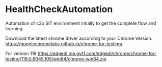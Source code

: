# HealthCheckAutomation

Automation of c3o SIT environment intially to get the complete flow and learning.

Download the latest chrome driver according to your Chrome Version.
https://googlechromelabs.github.io/chrome-for-testing/

For version 119 https://edgedl.me.gvt1.com/edgedl/chrome/chrome-for-testing/119.0.6045.105/win64/chrome-win64.zip
